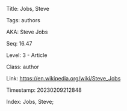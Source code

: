 Title:  Jobs, Steve

Tags:   authors

AKA:    Steve Jobs

Seq:    16.47

Level:  3 - Article

Class:  author

Link:   https://en.wikipedia.org/wiki/Steve_Jobs

Timestamp: 20230209212848

Index:  Jobs, Steve; 
